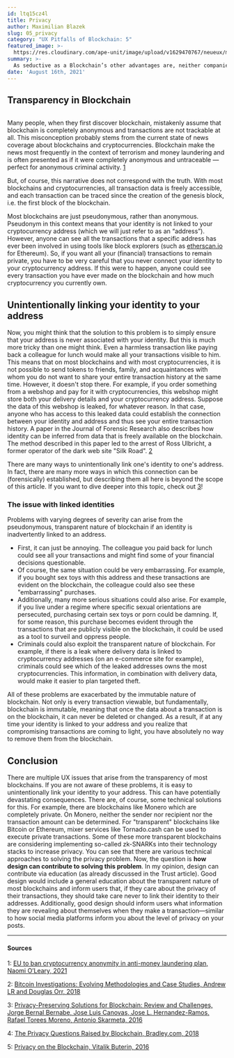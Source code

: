 ```yaml
---
id: ltq15cz4l
title: Privacy
author: Maximilian Blazek
slug: 05_privacy
category: "UX Pitfalls of Blockchain: 5"
featured_image: >-
  https://res.cloudinary.com/ape-unit/image/upload/v1629470767/neueux/media/articles/Frame%202018.png
summary: >-
  As seductive as a Blockchain’s other advantages are, neither companies nor individuals are particularly keen on publishing all of their information onto a public database that can be arbitrarily read without any restrictions by one’s own government, foreign governments, family members, coworkers and business competitors.
date: 'August 16th, 2021'
---
```

## Transparency in Blockchain

<img class="article-image-left" src="https://res.cloudinary.com/ape-unit/image/upload/v1629989281/neueux/media/articles/etherscan.jpg" alt="">

Many people, when they first discover blockchain, mistakenly assume that blockchain is completely anonymous and transactions are not trackable at all. This misconception probably stems from the current state of news coverage about blockchains and cryptocurrencies. Blockchain make the news most frequently in the context of terrorism and money laundering and is often presented as if it were completely anonymous and untraceable — perfect for anonymous criminal activity. [1](#1)

But, of course, this narrative does not correspond with the truth. With most blockchains and cryptocurrencies, all transaction data is freely accessible, and each transaction can be traced since the creation of the genesis block, i.e. the first block of the blockchain.

Most blockchains are just pseudonymous, rather than anonymous. Pseudonym in this context means that your identity is not linked to your cryptocurrency address (which we will just refer to as an “address”). However, anyone can see all the transactions that a specific address has ever been involved in using tools like block explorers (such as [etherscan.io](http://etherscan.io/) for Ethereum). So, if you want all your (financial) transactions to remain private, you have to be very careful that you never connect your identity to your cryptocurrency address. If this were to happen, anyone could see every transaction you have ever made on the blockchain and how much cryptocurrency you currently own.

## Unintentionally linking your identity to your address

Now, you might think that the solution to this problem is to simply ensure that your address is never associated with your identity. But this is much more tricky than one might think. Even a harmless transaction like paying back a colleague for lunch would make all your transactions visible to him. This means that on most blockchains and with most cryptocurrencies, it is not possible to send tokens to friends, family, and acquaintances with whom you do not want to share your entire transaction history at the same time. However, it doesn't stop there. For example, if you order something from a webshop and pay for it with cryptocurrencies, this webshop might store both your delivery details and your cryptocurrency address. Suppose the data of this webshop is leaked, for whatever reason. In that case, anyone who has access to this leaked data could establish the connection between your identity and address and thus see your entire transaction history. A paper in the Journal of Forensic Research also describes how identity can be inferred from data that is freely available on the blockchain. The method described in this paper led to the arrest of Ross Ulbricht, a former operator of the dark web site "Silk Road". [2](#2)

There are many ways to unintentionally link one's identity to one's address. In fact, there are many more ways in which this connection can be (forensically) established, but describing them all here is beyond the scope of this article. If you want to dive deeper into this topic, check out [3](#3)!

### The issue with linked identities

Problems with varying degrees of severity can arise from the pseudonymous, transparent nature of blockchain if an identity is inadvertently linked to an address. 

* First, it can just be annoying. The colleague you paid back for lunch could see all your transactions and might find some of your financial decisions questionable.
* Of course, the same situation could be very embarrassing. For example, if you bought sex toys with this address and these transactions are evident on the blockchain, the colleague could also see these "embarrassing" purchases.
* Additionally, many more serious situations could also arise. For example, if you live under a regime where specific sexual orientations are persecuted, purchasing certain sex toys or porn could be damning. If, for some reason, this purchase becomes evident through the transactions that are publicly visible on the blockchain, it could be used as a tool to surveil and oppress people.
* Criminals could also exploit the transparent nature of blockchain. For example, if there is a leak where delivery data is linked to cryptocurrency addresses (on an e-commerce site for example), criminals could see which of the leaked addresses owns the most cryptocurrencies. This information, in combination with delivery data, would make it easier to plan targeted theft.

All of these problems are exacerbated by the immutable nature of blockchain. Not only is every transaction viewable, but fundamentally, blockchain is immutable, meaning that once the data about a transaction is on the blockchain, it can never be deleted or changed. As a result, if at any time your identity is linked to your address and you realize that compromising transactions are coming to light, you have absolutely no way to remove them from the blockchain.

## Conclusion

There are multiple UX issues that arise from the transparency of most blockchains. If you are not aware of these problems, it is easy to unintentionally link your identity to your address. This can have potentially devastating consequences. There are, of course, some technical solutions for this. For example, there are blockchains like Monero which are completely private. On Monero, neither the sender nor recipient nor the transaction amount can be determined. For "transparent" blockchains like Bitcoin or Ethereum, mixer services like Tornado.cash can be used to execute private transactions. Some of these more transparent blockchains are considering implementing so-called zk-SNARKs into their technology stacks to increase privacy. You can see that there are various technical approaches to solving the privacy problem. Now, the question is **how design can contribute to solving this problem**. In my opinion, design can contribute via education (as already discussed in the Trust article). Good design would include a general education about the transparent nature of most blockchains and inform users that, if they care about the privacy of their transactions, they should take care never to link their identity to their addresses. Additionally, good design should inform users what information they are revealing about themselves when they make a transaction—similar to how social media platforms inform you about the level of privacy on your posts.

***

#### Sources
1: <a name="1" href="https://www.irishtimes.com/business/economy/eu-to-ban-cryptocurrency-anonymity-in-anti-money-laundering-plan-1.4626129">EU to ban cryptocurrency anonymity in anti-money laundering plan, Naomi O’Leary, 2021</a>

2:  <a name="2" href="https://www.hilarispublisher.com/open-access/bitcoin-investigations-evolving-methodologies-and-case-studies-2157-7145-1000420.pdf">Bitcoin Investigations: Evolving Methodologies and Case Studies, Andrew LR and Douglas Orr, 2018</a>

3:  <a name="3" href="https://ieeexplore.ieee.org/document/8888155">Privacy-Preserving Solutions for Blockchain: Review and Challenges, Jorge Bernal Bernabe, Jose Luis Canovas, Jose L. Hernandez-Ramos, Rafael Torees Moreno, Antonio Skarmeta, 2016</a>

4:  <a name="4" href="https://www.bradley.com/insights/publications/2019/01/the-privacy-questions-raised-by-blockchain">The Privacy Questions Raised by Blockchain, Bradley.com, 2018</a>

5:  <a name="5" href="https://blog.ethereum.org/2016/01/15/privacy-on-the-blockchain/">Privacy on the Blockchain, Vitalik Buterin, 2016</a>


